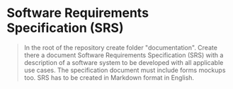  # Software Requirements Specification (SRS)
 
> In the root of the repository create folder "documentation". Create there a document Software Requirements Specification (SRS) with a description of a software system to be developed with all applicable use cases. The specification document must include forms mockups too. SRS has to be created in Markdown format in English.
